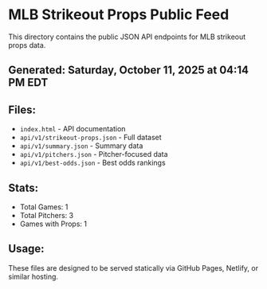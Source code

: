 # MLB Strikeout Props Public Feed

This directory contains the public JSON API endpoints for MLB strikeout props data.

## Generated: Saturday, October 11, 2025 at 04:14 PM EDT

## Files:
- `index.html` - API documentation
- `api/v1/strikeout-props.json` - Full dataset
- `api/v1/summary.json` - Summary data
- `api/v1/pitchers.json` - Pitcher-focused data  
- `api/v1/best-odds.json` - Best odds rankings

## Stats:
- Total Games: 1
- Total Pitchers: 3
- Games with Props: 1

## Usage:
These files are designed to be served statically via GitHub Pages, Netlify, or similar hosting.
